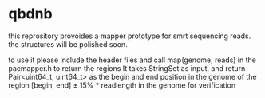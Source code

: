 # qbdnb

this reprository provoides a mapper prototype for smrt sequencing reads. 
the structures will be polished soon.

to use it please include the header files 
and call map(genome, reads) in the pacmapper.h to return the regions
It takes StringSet<Dna5> as input, and return Pair<uint64_t, uint64_t> as the begin and end position in the genome of the region
[begin, end] ± 15% * readlength in the genome for verification

